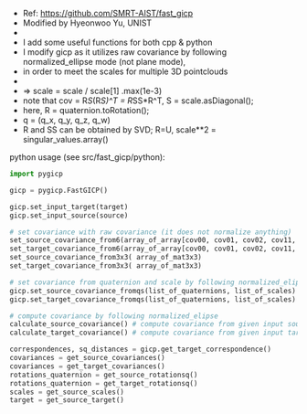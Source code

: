 
* Ref: https://github.com/SMRT-AIST/fast_gicp
* Modified by Hyeonwoo Yu, UNIST
* 
* I add some useful functions for both cpp & python
* I modify gicp as it utilizes raw covariance by following normalized_ellipse mode (not plane mode),
* in order to meet the scales for multiple 3D pointclouds
* 
* => scale = scale / scale[1] .max(1e-3)
* note that cov = R*S*(R*S)^T = R*SS*R^T, S = scale.asDiagonal();
* here, R = quaternion.toRotation();
* q = (q_x, q_y, q_z, q_w)
* R and SS can be obtained by SVD; R=U, scale**2 = singular_values.array()

python usage (see src/fast_gicp/python):

```python
import pygicp

gicp = pygicp.FastGICP()

gicp.set_input_target(target)
gicp.set_input_source(source)

# set covariance with raw covariance (it does not normalize anything)
set_source_covariance_from6(array_of_array[cov00, cov01, cov02, cov11, cov12, cov22])
set_target_covariance_from6(array_of_array[cov00, cov01, cov02, cov11, cov12, cov22])
set_source_covariance_from3x3( array_of_mat3x3)
set_target_covariance_from3x3( array_of_mat3x3)

# set covariance from quaternion and scale by following normalized_elipse
gicp.set_source_covariance_fromqs(list_of_quaternions, list_of_scales)
gicp.set_target_covariance_fromqs(list_of_quaternions, list_of_scales)

# compute covariance by following normalized_elipse
calculate_source_covariance() # compute covariance from given input source pointcloud
calculate_target_covariance() # compute covariance from given input target pointcloud

correspondences, sq_distances = gicp.get_target_correspondence()
covariances = get_source_covariances()
covariances = get_target_covariances()
rotations_quaternion = get_source_rotationsq()
rotations_quaternion = get_target_rotationsq()
scales = get_source_scales()
target = get_source_target()

```

